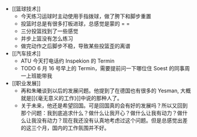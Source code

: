 - [[篮球技术]]
	- 今天练习运球时主动使用手指拨球，做了胯下和脚步重置
	- 投篮时总是有很多打板进球，总感觉是蒙的 = =
	- 三分投篮找到了一些感觉
	- 并步上篮没有怎么练习
	- 做完动作之后脚步不稳，导致某些投篮歪的离谱
- [[汽车技术]]
	- ATU 今天打电话约 Inspekion 的 Termin
	- TODO 6 月 16 号早上的 Termin，需要提前问一下哪位住 Soest 的同事周一上班能带我
- [[职业发展]]
	- 再和朱曦谈到以后的发展问题。他提到了在德国也有很多的 Yesman, 大概就是[[《毫无意义的工作》]]中说的那种人了。
	- 关于未来，他还是希望回国。可是回国真的会有好的发展吗？所以又回到那个问题：我到底追求什么？做什么让我开心？做什么让我有动力？做什么让我没有动力？现在我还没有认真地考虑过这个问题。但是总感觉出差的这三个月，国内的工作氛围并不好。